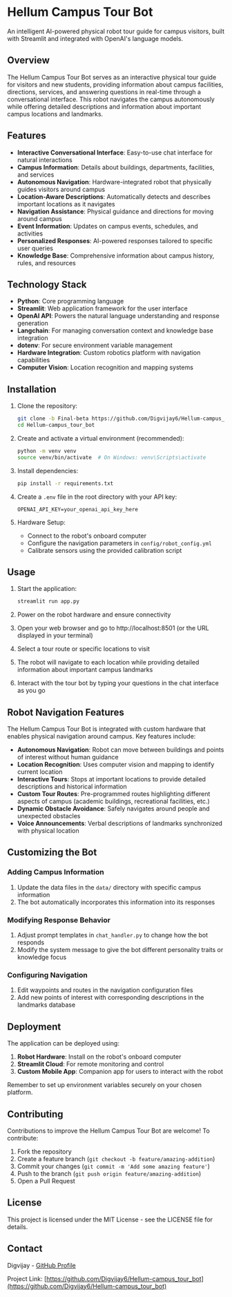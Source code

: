 # Hellum Campus Tour Bot

An intelligent AI-powered physical robot tour guide for campus visitors, built with Streamlit and integrated with OpenAI's language models.

## Overview

The Hellum Campus Tour Bot serves as an interactive physical tour guide for visitors and new students, providing information about campus facilities, directions, services, and answering questions in real-time through a conversational interface. This robot navigates the campus autonomously while offering detailed descriptions and information about important campus locations and landmarks.

## Features

- **Interactive Conversational Interface**: Easy-to-use chat interface for natural interactions
- **Campus Information**: Details about buildings, departments, facilities, and services
- **Autonomous Navigation**: Hardware-integrated robot that physically guides visitors around campus
- **Location-Aware Descriptions**: Automatically detects and describes important locations as it navigates
- **Navigation Assistance**: Physical guidance and directions for moving around campus
- **Event Information**: Updates on campus events, schedules, and activities
- **Personalized Responses**: AI-powered responses tailored to specific user queries
- **Knowledge Base**: Comprehensive information about campus history, rules, and resources

## Technology Stack

- **Python**: Core programming language
- **Streamlit**: Web application framework for the user interface
- **OpenAI API**: Powers the natural language understanding and response generation
- **Langchain**: For managing conversation context and knowledge base integration
- **dotenv**: For secure environment variable management
- **Hardware Integration**: Custom robotics platform with navigation capabilities
- **Computer Vision**: Location recognition and mapping systems

## Installation

1. Clone the repository:
   ```bash
   git clone -b Final-beta https://github.com/Digvijay6/Hellum-campus_tour_bot.git
   cd Hellum-campus_tour_bot
   ```

2. Create and activate a virtual environment (recommended):
   ```bash
   python -m venv venv
   source venv/bin/activate  # On Windows: venv\Scripts\activate
   ```

3. Install dependencies:
   ```bash
   pip install -r requirements.txt
   ```

4. Create a `.env` file in the root directory with your API key:
   ```
   OPENAI_API_KEY=your_openai_api_key_here
   ```

5. Hardware Setup:
   - Connect to the robot's onboard computer
   - Configure the navigation parameters in `config/robot_config.yml`
   - Calibrate sensors using the provided calibration script

## Usage

1. Start the application:
   ```bash
   streamlit run app.py
   ```

2. Power on the robot hardware and ensure connectivity

3. Open your web browser and go to http://localhost:8501 (or the URL displayed in your terminal)

4. Select a tour route or specific locations to visit

5. The robot will navigate to each location while providing detailed information about important campus landmarks

6. Interact with the tour bot by typing your questions in the chat interface as you go

## Robot Navigation Features

The Hellum Campus Tour Bot is integrated with custom hardware that enables physical navigation around campus. Key features include:

- **Autonomous Navigation**: Robot can move between buildings and points of interest without human guidance
- **Location Recognition**: Uses computer vision and mapping to identify current location
- **Interactive Tours**: Stops at important locations to provide detailed descriptions and historical information
- **Custom Tour Routes**: Pre-programmed routes highlighting different aspects of campus (academic buildings, recreational facilities, etc.)
- **Dynamic Obstacle Avoidance**: Safely navigates around people and unexpected obstacles
- **Voice Announcements**: Verbal descriptions of landmarks synchronized with physical location

## Customizing the Bot

### Adding Campus Information

1. Update the data files in the `data/` directory with specific campus information
2. The bot automatically incorporates this information into its responses

### Modifying Response Behavior

1. Adjust prompt templates in `chat_handler.py` to change how the bot responds
2. Modify the system message to give the bot different personality traits or knowledge focus

### Configuring Navigation

1. Edit waypoints and routes in the navigation configuration files
2. Add new points of interest with corresponding descriptions in the landmarks database

## Deployment

The application can be deployed using:

1. **Robot Hardware**: Install on the robot's onboard computer
2. **Streamlit Cloud**: For remote monitoring and control
3. **Custom Mobile App**: Companion app for users to interact with the robot

Remember to set up environment variables securely on your chosen platform.

## Contributing

Contributions to improve the Hellum Campus Tour Bot are welcome! To contribute:

1. Fork the repository
2. Create a feature branch (`git checkout -b feature/amazing-addition`)
3. Commit your changes (`git commit -m 'Add some amazing feature'`)
4. Push to the branch (`git push origin feature/amazing-addition`)
5. Open a Pull Request

## License

This project is licensed under the MIT License - see the LICENSE file for details.

## Contact

Digvijay - [GitHub Profile](https://github.com/Digvijay6)

Project Link: [https://github.com/Digvijay6/Hellum-campus_tour_bot](https://github.com/Digvijay6/Hellum-campus_tour_bot)
